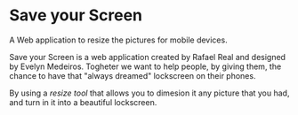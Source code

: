 # Save your Screen
A Web application to resize the pictures for mobile devices.
<p>Save your Screen is a web application created by Rafael Real and designed by Evelyn Medeiros.
Togheter we want to help people, by giving them, the chance to have that "always dreamed" lockscreen on their phones.</p>
<p>By using a <i>resize tool</i> that allows you to dimesion it any picture that you had, and turn in it into a beautiful
lockscreen.</p>
